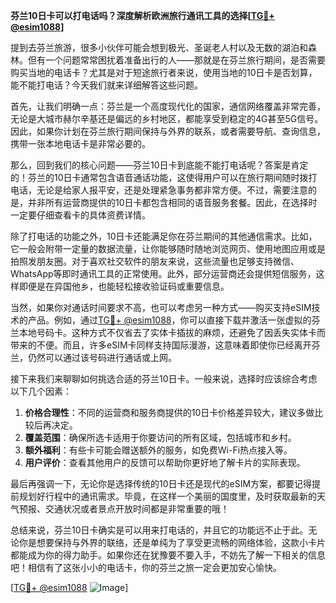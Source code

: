 **芬兰10日卡可以打电话吗？深度解析欧洲旅行通讯工具的选择[[TG💪+ @esim1088](https://t.me/s/esim1088)]**

提到去芬兰旅游，很多小伙伴可能会想到极光、圣诞老人村以及无数的湖泊和森林。但有一个问题常常困扰着准备出行的人——那就是在芬兰旅行期间，是否需要购买当地的电话卡？尤其是对于短途旅行者来说，使用当地的10日卡是否划算，能不能打电话？今天我们就来详细解答这些问题。

首先，让我们明确一点：芬兰是一个高度现代化的国家，通信网络覆盖非常完善，无论是大城市赫尔辛基还是偏远的乡村地区，都能享受到稳定的4G甚至5G信号。因此，如果你计划在芬兰旅行期间保持与外界的联系，或者需要导航、查询信息，携带一张本地电话卡是非常必要的。

那么，回到我们的核心问题——芬兰10日卡到底能不能打电话呢？答案是肯定的！芬兰的10日卡通常包含语音通话功能，这使得用户可以在旅行期间随时拨打电话，无论是给家人报平安，还是处理紧急事务都非常方便。不过，需要注意的是，并非所有运营商提供的10日卡都包含相同的语音服务套餐。因此，在选择时一定要仔细查看卡的具体资费详情。

除了打电话的功能之外，10日卡还能满足你在芬兰期间的其他通信需求。比如，它一般会附带一定量的数据流量，让你能够随时随地浏览网页、使用地图应用或是拍照发朋友圈。对于喜欢社交软件的朋友来说，这些流量也足够支持微信、WhatsApp等即时通讯工具的正常使用。此外，部分运营商还会提供短信服务，这样即便是在异国他乡，也能轻松接收验证码或重要信息。

当然，如果你对通话时间要求不高，也可以考虑另一种方式——购买支持eSIM技术的产品。例如，通过[TG💪+ @esim1088](https://t.me/s/esim1088)，你可以直接下载并激活一张虚拟的芬兰本地号码卡。这种方式不仅省去了实体卡插拔的麻烦，还避免了因丢失实体卡而带来的不便。而且，许多eSIM卡同样支持国际漫游，这意味着即使你已经离开芬兰，仍然可以通过该号码进行通话或上网。

接下来我们来聊聊如何挑选合适的芬兰10日卡。一般来说，选择时应该综合考虑以下几个因素：

1. **价格合理性**：不同的运营商和服务商提供的10日卡价格差异较大，建议多做比较后再决定。
2. **覆盖范围**：确保所选卡适用于你要访问的所有区域，包括城市和乡村。
3. **额外福利**：有些卡可能会赠送额外的服务，如免费Wi-Fi热点接入等。
4. **用户评价**：查看其他用户的反馈可以帮助你更好地了解卡片的实际表现。

最后再强调一下，无论你是选择传统的10日卡还是现代的eSIM方案，都要记得提前规划好行程中的通讯需求。毕竟，在这样一个美丽的国度里，及时获取最新的天气预报、交通状况或者景点开放时间都是非常重要的哦！

总结来说，芬兰10日卡确实是可以用来打电话的，并且它的功能远不止于此。无论你是想要保持与外界的联络，还是单纯为了享受更流畅的网络体验，这款小卡片都能成为你的得力助手。如果你还在犹豫要不要入手，不妨先了解一下相关的信息吧！相信有了这张小小的电话卡，你的芬兰之旅一定会更加安心愉快。

[[TG💪+ @esim1088](https://t.me/s/esim1088) ![Image](https://i.postimg.cc/4NQfJmqS/Snipaste-2025-05-13-00-14-12.png)]